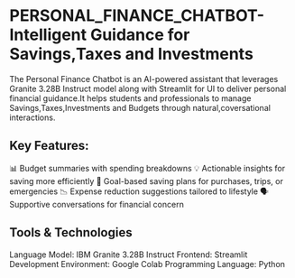 # PERSONAL_FINANCE_CHATBOT-Intelligent Guidance for Savings,Taxes and Investments

The Personal Finance Chatbot is an AI-powered assistant that leverages Granite 3.28B Instruct model along with Streamlit for UI to deliver personal financial guidance.It helps students and professionals to manage Savings,Taxes,Investments and Budgets through natural,coversational interactions.


## Key Features:
📊 Budget summaries with spending breakdowns
💡 Actionable insights for saving more efficiently
🎯 Goal-based saving plans for purchases, trips, or emergencies
📉 Expense reduction suggestions tailored to lifestyle
🗣 Supportive conversations for financial concern

## Tools & Technologies

Language Model: IBM Granite 3.28B Instruct
Frontend: Streamlit
Development Environment: Google Colab
Programming Language: Python


